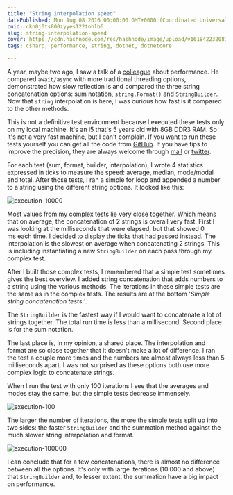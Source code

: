 ```yaml
---
title: "String interpolation speed"
datePublished: Mon Aug 08 2016 00:00:00 GMT+0000 (Coordinated Universal Time)
cuid: ckn0j0ts800zyyes122tnhlb6
slug: string-interpolation-speed
cover: https://cdn.hashnode.com/res/hashnode/image/upload/v1618422320812/mF-VdEtUE.png
tags: csharp, performance, string, dotnet, dotnetcore

---
```



A year, maybe two ago, I saw a talk of a [colleague](https://wesleycabus.be/) about performance. He compared `await/async` with more traditional threading options, demonstrated how slow reflection is and compared the three string concatenation options: sum notation, `string.Format()` and `StringBuilder`. Now that `string` interpolation is here, I was curious how fast is it compared to the other methods.

This is not a definitive test environment because I executed these tests only on my local machine. It's an i5 that's 5 years old with 8GB DDR3 RAM. So it's not a very fast machine, but I can't complain. If you want to run these tests yourself you can get all the code from [GitHub](https://github.com/KenBonny/CorePerformanceTests). If you have tips to improve the precision, they are always welcome through [mail](mailto:bonny.ken@gmail.com) or [twitter](https://twitter.com/bonny_ken/).

For each test (sum, format, builder, interpolation), I wrote 4 statistics expressed in ticks to measure the speed: average, median, mode/modal and total. After those tests, I ran a simple for loop and appended a number to a string using the different string options. It looked like this:

![execution-10000](https://cdn.hashnode.com/res/hashnode/image/upload/v1617381220455/g6_aI13GA.jpeg)

Most values from my complex tests lie very close together. Which means that on average, the concatenation of 2 strings is overall very fast. First I was looking at the milliseconds that were elapsed, but that showed 0 ms each time. I decided to display the ticks that had passed instead. The interpolation is the slowest on average when concatenating 2 strings. This is including instantiating a new `StringBuilder` on each pass through my complex test.

After I built those complex tests, I remembered that a simple test sometimes gives the best overview. I added string concatenation that adds numbers to a string using the various methods. The iterations in these simple tests are the same as in the complex tests. The results are at the bottom '_Simple string concatenation tests:_'.

The `StringBuilder` is the fastest way if I would want to concatenate a lot of strings together. The total run time is less than a millisecond. Second place is for the sum notation.

The last place is, in my opinion, a shared place. The interpolation and format are so close together that it doesn't make a lot of difference. I ran the test a couple more times and the numbers are almost always less than 5 milliseconds apart. I was not surprised as these options both use more complex logic to concatenate strings.

When I run the test with only 100 iterations I see that the averages and modes stay the same, but the simple tests decrease immensely.

![execution-100](https://cdn.hashnode.com/res/hashnode/image/upload/v1617381222132/qzOhX3gKU.jpeg)

The larger the number of iterations, the more the simple tests split up into two sides: the faster `StringBuilder` and the summation method against the much slower string interpolation and format.

![execution-100000](https://cdn.hashnode.com/res/hashnode/image/upload/v1617381223888/nZqQmvrIn.jpeg)

I can conclude that for a few concatenations, there is almost no difference between all the options. It's only with large iterations (10.000 and above) that `StringBuilder` and, to lesser extent, the summation have a big impact on performance.
